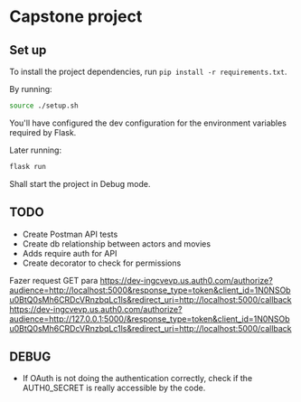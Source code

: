 # Capstone project

## Set up

To install the project dependencies, run `pip install -r requirements.txt`.

By running:

```bash
source ./setup.sh
```

You'll have configured the dev configuration for the environment variables required by Flask.

Later running:

```bash
flask run
```

Shall start the project in Debug mode.

## TODO

- Create Postman API tests
- Create db relationship between actors and movies
- Adds require auth for API
- Create decorator to check for permissions

Fazer request GET para 
https://dev-ingcvevp.us.auth0.com/authorize?audience=http://localhost:5000&response_type=token&client_id=1N0NSObu0BtQ0sMh6CRDcVRnzbqLc1ls&redirect_uri=http://localhost:5000/callback
https://dev-ingcvevp.us.auth0.com/authorize?audience=http://127.0.0.1:5000/&response_type=token&client_id=1N0NSObu0BtQ0sMh6CRDcVRnzbqLc1ls&redirect_uri=http://localhost:5000/callback

## DEBUG

- If OAuth is not doing the authentication correctly, check if the AUTH0_SECRET is really accessible by the code.
